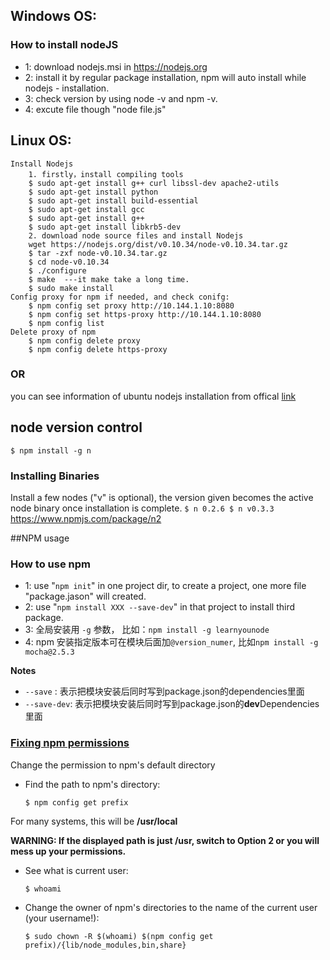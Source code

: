 ## Windows OS:
### How to install nodeJS

- 1: download nodejs.msi in https://nodejs.org
- 2: install it by regular package installation, npm will auto install while nodejs - installation.
- 3: check version by using node -v and npm -v.
- 4: excute file though "node file.js"

## Linux OS:
	Install Nodejs
		1. firstly，install compiling tools
		$ sudo apt-get install g++ curl libssl-dev apache2-utils
		$ sudo apt-get install python
		$ sudo apt-get install build-essential
		$ sudo apt-get install gcc
		$ sudo apt-get install g++
		$ sudo apt-get install libkrb5-dev
		2. download node source files and install Nodejs
		wget https://nodejs.org/dist/v0.10.34/node-v0.10.34.tar.gz
		$ tar -zxf node-v0.10.34.tar.gz
		$ cd node-v0.10.34
		$ ./configure
		$ make	---it make take a long time.
		$ sudo make install
	Config proxy for npm if needed, and check conifg:
	    $ npm config set proxy http://10.144.1.10:8080
	    $ npm config set https-proxy http://10.144.1.10:8080
	    $ npm config list
	Delete proxy of npm
	    $ npm config delete proxy
	    $ npm config delete https-proxy
### OR
you can see information of ubuntu nodejs installation from offical [link](www.nodejs.org)

## node version control
`
$ npm install -g n
`
### Installing Binaries
Install a few nodes ("v" is optional), the version given becomes the active node binary once installation is complete.
`
$ n 0.2.6
$ n v0.3.3
`
https://www.npmjs.com/package/n2

##NPM usage
### How to use npm

- 1: use "`npm init`" in one project dir, to create a project, one more file "package.jason" will created.
- 2: use "`npm install XXX --save-dev`" in that project to install third package.
- 3: 全局安装用 `-g` 参数， 比如：`npm install -g learnyounode`
- 4: npm 安装指定版本可在模块后面加`@version_numer`, 比如`npm install -g mocha@2.5.3`


**Notes**

* `--save` : 表示把模块安装后同时写到package.json的dependencies里面
* `--save-dev`: 表示把模块安装后同时写到package.json的**dev**Dependencies里面

### [Fixing npm permissions](https://docs.npmjs.com/getting-started/fixing-npm-permissions)
Change the permission to npm's default directory

- Find the path to npm's directory:

	`$ npm config get prefix`  

For many systems, this will be **/usr/local**

**WARNING: If the displayed path is just /usr, switch to Option 2 or you will mess up your permissions.**

- See what is current user:

	`$ whoami`

- Change the owner of npm's directories to the name of the current user (your username!):

	`$ sudo chown -R $(whoami) $(npm config get prefix)/{lib/node_modules,bin,share}`

